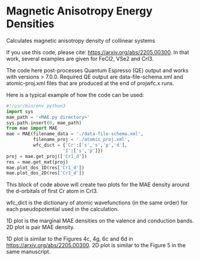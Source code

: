 # Magnetic Anisotropy Energy Densities

Calculates magnetic anisotropy density of collinear systems

If you use this code, please cite: https://arxiv.org/abs/2205.00300.
In that work, several examples are given for FeCl2, VSe2 and CrI3. 

The code here post-processes Quantum Espresso (QE) output and works with versions > 7.0.0.
Required QE output are data-file-schema.xml and atomic-proj.xml files that are 
produced at the end of projwfc.x runs. 

Here is a typical example of how the code can be used:


```python
#!/usr/bin/env python3
import sys
mae_path = '<MAE.py directory>'
sys.path.insert(0, mae_path)
from mae import MAE
mae = MAE(filename_data = './data-file-schema.xml',
          filename_proj = './atomic_proj.xml',
          wfc_dict = {'Cr':['s','s','p','d'], 
                     'I':['s','p']})
proj = mae.get_proj(['Cr1_d'])
res = mae.get_mat(proj)
mae.plot_dos_1D(res['Cr1_d'])
mae.plot_dos_2D(res['Cr1_d'])
```
This block of code above will create two plots for the MAE density
around the d-orbitals of first Cr atom in CrI3. 

wfc_dict is the dictionary of atomic wavefunctions (in the same order)
for each pseudopotential used in the calculation.

1D plot is the marginal MAE densities on the valence and conduction bands.
2D plot is pair MAE density.

1D plot is similar to the Figures 4c, 4g, 6c and 6d in https://arxiv.org/abs/2205.00300.
2D plot is similar to the Figure 5 in the same manuscript. 
